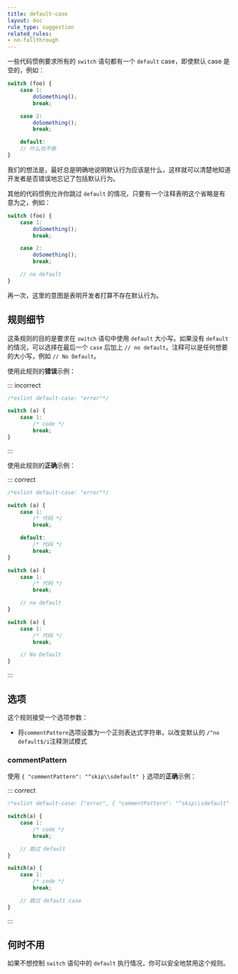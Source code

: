 ```yaml
---
title: default-case
layout: doc
rule_type: suggestion
related_rules:
- no-fallthrough
---
```


一些代码惯例要求所有的 `switch` 语句都有一个 `default` case，即使默认 case 是空的，例如：

```js
switch (foo) {
    case 1:
        doSomething();
        break;

    case 2:
        doSomething();
        break;

    default:
    // 什么也不做
}
```

我们的想法是，最好总是明确地说明默认行为应该是什么，这样就可以清楚地知道开发者是否错误地忘记了包括默认行为。

其他的代码惯例允许你跳过 `default` 的情况，只要有一个注释表明这个省略是有意为之，例如：

```js
switch (foo) {
    case 1:
        doSomething();
        break;

    case 2:
        doSomething();
        break;

    // no default
}
```

再一次，这里的意图是表明开发者打算不存在默认行为。

## 规则细节

这条规则的目的是要求在 `switch` 语句中使用 `default` 大小写。如果没有 `default` 的情况，可以选择在最后一个 `case` 后加上 `// no default`。注释可以是任何想要的大小写，例如 `// No Default`。

使用此规则的**错误**示例：

::: incorrect

```js
/*eslint default-case: "error"*/

switch (a) {
    case 1:
        /* code */
        break;
}

```

:::

使用此规则的**正确**示例：

::: correct

```js
/*eslint default-case: "error"*/

switch (a) {
    case 1:
        /* 代码 */
        break;

    default:
        /* 代码 */
        break;
}

switch (a) {
    case 1:
        /* 代码 */
        break;

    // no default
}

switch (a) {
    case 1:
        /* 代码 */
        break;

    // No Default
}
```

:::

## 选项

这个规则接受一个选项参数：

* 将`commentPattern`选项设置为一个正则表达式字符串，以改变默认的 `/^no default$/i`注释测试模式

### commentPattern

使用 `{ "commentPattern": "^skip\\sdefault" }` 选项的**正确**示例：

::: correct

```js
/*eslint default-case: ["error", { "commentPattern": "^skip\\sdefault" }]*/

switch(a) {
    case 1:
        /* code */
        break;

    // 跳过 default
}

switch(a) {
    case 1:
        /* code */
        break;

    // 跳过 default case
}
```

:::

## 何时不用

如果不想控制 `switch` 语句中的 `default` 执行情况，你可以安全地禁用这个规则。
